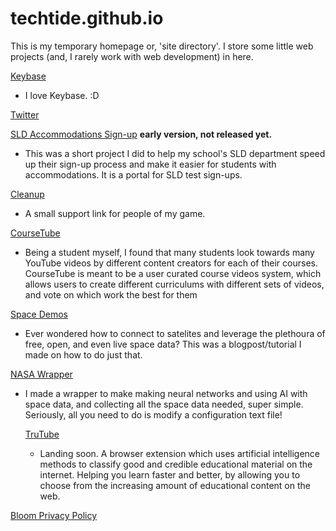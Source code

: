 # techtide.github.io

This is my temporary homepage or, 'site directory'. I store some little web projects (and, I rarely work with web development) in here.

[Keybase](https://keybase.io/techtide)
* I love Keybase. :D

[Twitter](https://twitter.com/computer_time)

[SLD Accommodations Sign-up](https://techtide.github.io/sld) **early version, not released yet.**
* This was a short project I did to help my school's SLD department speed up their sign-up process and make it easier for students with accommodations. It is a portal for SLD test sign-ups.

[Cleanup](https://techtide.github.io/cleanup.html)
* A small support link for people of my game.

[CourseTube](https://techtide.github.io/coursetube)
* Being a student myself, I found that many students look towards many YouTube videos by different content creators for each of their courses. CourseTube is meant to be a user curated course videos system, which allows users to create different curriculums with different sets of videos, and vote on which work the best for them

[Space Demos](https://github.com/techtide/space-demos/blob/master/README.md)
* Ever wondered how to connect to satelites and leverage the plethoura of free,
    open, and even live space data? This was a blogpost/tutorial I made on how
    to do just that.

[NASA Wrapper](https://github.com/techtide/nasawrapper)
* I made a wrapper to make making neural networks and using AI with space data,
    and collecting all the space data needed, super simple. Seriously, all you
    need to do is modify a configuration text file!

    [TruTube](https://techtide.github.io/trutube/index.html)
    * Landing soon. A browser extension which uses artificial intelligence
        methods to classify good and credible educational material on the
        internet. Helping you learn faster and better, by allowing you to
        choose from the increasing amount of educational content on the web.

[Bloom Privacy Policy](https://techtide.github.io/privacy.html)
